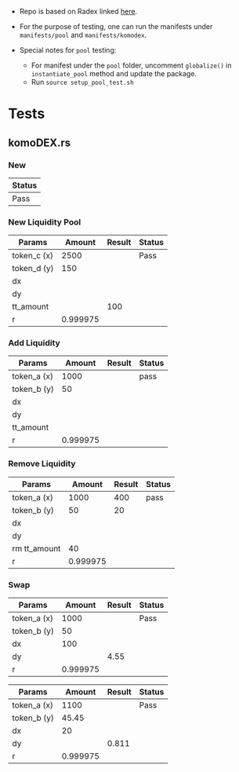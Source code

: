- Repo is based on Radex linked [here](https://github.com/radixdlt/scrypto-challenges/tree/main/1-exchanges/RaDEX/src).


- For the purpose of testing, one can run the manifests under `manifests/pool` and `manifests/komodex`. 

- Special notes for `pool` testing:
    - For manifest under the `pool` folder, uncomment `globalize()` in `instantiate_pool` method and update the package. 
    - Run `source setup_pool_test.sh`


# Tests

## komoDEX.rs

### New

| Status   |
| -------- |
| Pass     |

### New Liquidity Pool

| Params        | Amount   | Result   | Status
| --------      | -------- | -------- |--------
| token_c (x)   | 2500     |          | Pass
| token_d (y)   | 150      |          |   
| dx            |          |          |
| dy            |          |          |
| tt_amount     |          | 100      |
| r             | 0.999975 |          |

### Add Liquidity

| Params        | Amount   | Result   | Status
| --------      | -------- | -------- |--------
| token_a (x)   | 1000     |          | pass
| token_b (y)   | 50       |          |   
| dx            |          |          |
| dy            |          |          |
| tt_amount     |          |          |
| r             | 0.999975 |          |

### Remove Liquidity

| Params        | Amount   | Result   | Status
| --------      | -------- | -------- |--------
| token_a (x)   | 1000     | 400      | pass
| token_b (y)   | 50       | 20       |   
| dx            |          |          |
| dy            |          |          |
| rm tt_amount  | 40       |          |
| r             | 0.999975 |          |


### Swap

| Params        | Amount   | Result   | Status
| --------      | -------- | -------- |--------
| token_a (x)   | 1000     |          | Pass
| token_b (y)   | 50       |          |   
| dx            | 100      |          |
| dy            |          | 4.55     |
| r             | 0.999975 |          |

| Params        | Amount   | Result   | Status
| --------      | -------- | -------- |--------
| token_a (x)   | 1100     |          | Pass
| token_b (y)   | 45.45    |          |   
| dx            | 20       |          |
| dy            |          | 0.811    |
| r             | 0.999975 |          |
